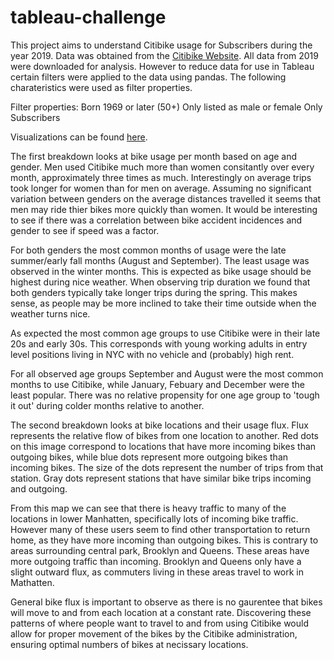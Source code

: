# tableau-challenge

This project aims to understand Citibike usage for Subscribers during the year 2019. Data was obtained from the [Citibike Website](https://www.citibikenyc.com/system-data). All data from 2019 were downloaded for analysis. However to reduce data for use in Tableau certain filters were applied to the data using pandas. The following charateristics were used as filter properties.

Filter properties:
Born 1969 or later (50+)
Only listed as male or female
Only Subscribers

Visualizations can be found [here](https://public.tableau.com/profile/zachary.adams8511#!/vizhome/CitiBikeUsage2019/CitiBikeResults). 

The first breakdown looks at bike usage per month based on age and gender. Men used Citibike much more than women consitantly over every month, approximately three times as much. Interestingly on average trips took longer for women than for men on average. Assuming no significant variation between genders on the average distances travelled it seems that men may ride thier bikes more quickly than women. It would be interesting to see if there was a correlation between bike accident incidences and gender to see if speed was a factor. 

For both genders the most common months of usage were the late summer/early fall months (August and September). The least usage was observed in the winter months. This is expected as bike usage should be highest during nice weather. When observing trip duration we found that both genders typically take longer trips during the spring. This makes sense, as people may be more inclined to take their time outside when the weather turns nice. 

As expected the most common age groups to use Citibike were in their late 20s and early 30s. This corresponds with young working adults in entry level positions living in NYC with no vehicle and (probably) high rent. 

For all observed age groups September and August were the most common months to use Citibike, while January, Febuary and December were the least popular. There was no relative propensity for one age group to 'tough it out' during colder months relative to another. 

The second breakdown looks at bike locations and their usage flux. Flux represents the relative flow of bikes from one location to another. Red dots on this image correspond to locations that have more incoming bikes than outgoing bikes, while blue dots represent more outgoing bikes than incoming bikes. The size of the dots represent the number of trips from that station. Gray dots represent stations that have similar bike trips incoming and outgoing. 

From this map we can see that there is heavy traffic to many of the locations in lower Manhatten, specifically lots of incoming bike traffic. However many of these users seem to find other transportation to return home, as they have more incoming than outgoing bikes. This is contrary to areas surrounding central park, Brooklyn and Queens. These areas have more outgoing traffic than incoming. Brooklyn and Queens only have a slight outward flux, as commuters living in these areas travel to work in Mathatten. 

General bike flux is important to observe as there is no gaurentee that bikes will move to and from each location at a constant rate. Discovering these patterns of where people want to travel to and from using Citibike would allow for proper movement of the bikes by the Citibike administration, ensuring optimal numbers of bikes at necissary locations. 